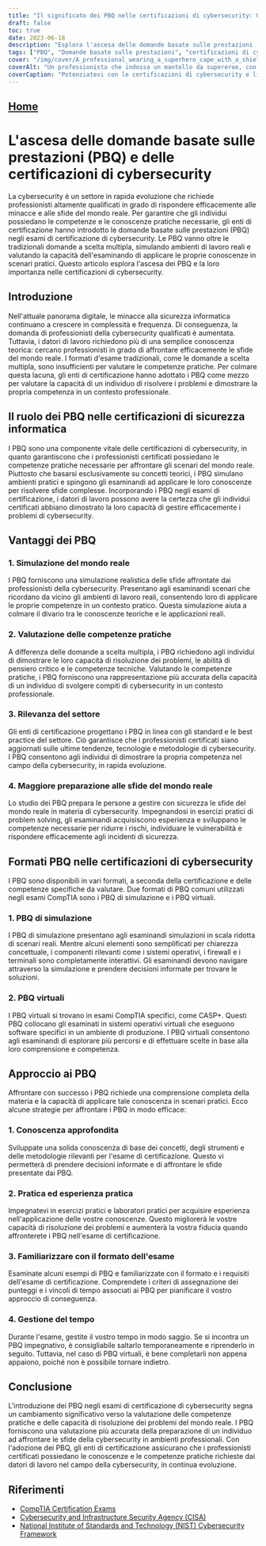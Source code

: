 ```yaml
---
title: "Il significato dei PBQ nelle certificazioni di cybersecurity: Un ponte tra teoria e pratica"
draft: false
toc: true
date: 2023-06-18
description: "Esplora l'ascesa delle domande basate sulle prestazioni (PBQ) nelle certificazioni di cybersecurity e il loro ruolo nella valutazione delle competenze pratiche e delle capacità di risoluzione dei problemi del mondo reale."
tags: ["PBQ", "Domande basate sulle prestazioni", "certificazioni di cybersecurity", "competenze pratiche", "risoluzione di problemi reali", "PBQ di simulazione", "PBQ virtuali", "preparazione agli esami", "professionisti della cybersicurezza", "esperienza pratica", "esami di certificazione", "CompTIA", "Sicurezza informatica", "minacce informatiche", "pensiero critico", "competenza tecnica", "rilevanza per il settore", "tendenze della cybersicurezza", "standard di settore", "Quadro di sicurezza informatica NIST", "CISA", "Istituto nazionale per gli standard e la tecnologia", "valutazione della cybersicurezza", "educazione alla cybersicurezza", "sicurezza delle informazioni", "professionisti della sicurezza", "mercato del lavoro della cybersecurity", "Certificazioni IT", "competenze di cybersecurity", "sicurezza della rete"]
cover: "/img/cover/A_professional_wearing_a_superhero_cape_with_a_shield_repre.png"
coverAlt: "Un professionista che indossa un mantello da supereroe, con uno scudo che rappresenta la sicurezza informatica, in piedi con sicurezza davanti a una rete di computer."
coverCaption: "Potenziatevi con le certificazioni di cybersecurity e liberate il vostro potenziale di supereroi!"
---
```


## [Home](/cyber-security-career-playbook-start/)

# L'ascesa delle domande basate sulle prestazioni (PBQ) e delle certificazioni di cybersecurity

La cybersecurity è un settore in rapida evoluzione che richiede professionisti altamente qualificati in grado di rispondere efficacemente alle minacce e alle sfide del mondo reale. Per garantire che gli individui possiedano le competenze e le conoscenze pratiche necessarie, gli enti di certificazione hanno introdotto le domande basate sulle prestazioni (PBQ) negli esami di certificazione di cybersecurity. Le PBQ vanno oltre le tradizionali domande a scelta multipla, simulando ambienti di lavoro reali e valutando la capacità dell'esaminando di applicare le proprie conoscenze in scenari pratici. Questo articolo esplora l'ascesa dei PBQ e la loro importanza nelle certificazioni di cybersecurity.

## Introduzione

Nell'attuale panorama digitale, le minacce alla sicurezza informatica continuano a crescere in complessità e frequenza. Di conseguenza, la domanda di professionisti della cybersecurity qualificati è aumentata. Tuttavia, i datori di lavoro richiedono più di una semplice conoscenza teorica: cercano professionisti in grado di affrontare efficacemente le sfide del mondo reale. I formati d'esame tradizionali, come le domande a scelta multipla, sono insufficienti per valutare le competenze pratiche. Per colmare questa lacuna, gli enti di certificazione hanno adottato i PBQ come mezzo per valutare la capacità di un individuo di risolvere i problemi e dimostrare la propria competenza in un contesto professionale.

## Il ruolo dei PBQ nelle certificazioni di sicurezza informatica

I PBQ sono una componente vitale delle certificazioni di cybersecurity, in quanto garantiscono che i professionisti certificati possiedano le competenze pratiche necessarie per affrontare gli scenari del mondo reale. Piuttosto che basarsi esclusivamente su concetti teorici, i PBQ simulano ambienti pratici e spingono gli esaminandi ad applicare le loro conoscenze per risolvere sfide complesse. Incorporando i PBQ negli esami di certificazione, i datori di lavoro possono avere la certezza che gli individui certificati abbiano dimostrato la loro capacità di gestire efficacemente i problemi di cybersecurity.

## Vantaggi dei PBQ

### 1. Simulazione del mondo reale

I PBQ forniscono una simulazione realistica delle sfide affrontate dai professionisti della cybersecurity. Presentano agli esaminandi scenari che ricordano da vicino gli ambienti di lavoro reali, consentendo loro di applicare le proprie competenze in un contesto pratico. Questa simulazione aiuta a colmare il divario tra le conoscenze teoriche e le applicazioni reali.

### 2. Valutazione delle competenze pratiche

A differenza delle domande a scelta multipla, i PBQ richiedono agli individui di dimostrare le loro capacità di risoluzione dei problemi, le abilità di pensiero critico e le competenze tecniche. Valutando le competenze pratiche, i PBQ forniscono una rappresentazione più accurata della capacità di un individuo di svolgere compiti di cybersecurity in un contesto professionale.

### 3. Rilevanza del settore

Gli enti di certificazione progettano i PBQ in linea con gli standard e le best practice del settore. Ciò garantisce che i professionisti certificati siano aggiornati sulle ultime tendenze, tecnologie e metodologie di cybersecurity. I PBQ consentono agli individui di dimostrare la propria competenza nel campo della cybersecurity, in rapida evoluzione.

### 4. Maggiore preparazione alle sfide del mondo reale

Lo studio dei PBQ prepara le persone a gestire con sicurezza le sfide del mondo reale in materia di cybersecurity. Impegnandosi in esercizi pratici di problem solving, gli esaminandi acquisiscono esperienza e sviluppano le competenze necessarie per ridurre i rischi, individuare le vulnerabilità e rispondere efficacemente agli incidenti di sicurezza.

## Formati PBQ nelle certificazioni di cybersecurity

I PBQ sono disponibili in vari formati, a seconda della certificazione e delle competenze specifiche da valutare. Due formati di PBQ comuni utilizzati negli esami CompTIA sono i PBQ di simulazione e i PBQ virtuali.

### 1. PBQ di simulazione

I PBQ di simulazione presentano agli esaminandi simulazioni in scala ridotta di scenari reali. Mentre alcuni elementi sono semplificati per chiarezza concettuale, i componenti rilevanti come i sistemi operativi, i firewall e i terminali sono completamente interattivi. Gli esaminandi devono navigare attraverso la simulazione e prendere decisioni informate per trovare le soluzioni.

### 2. PBQ virtuali

I PBQ virtuali si trovano in esami CompTIA specifici, come CASP+. Questi PBQ collocano gli esaminati in sistemi operativi virtuali che eseguono software specifici in un ambiente di produzione. I PBQ virtuali consentono agli esaminandi di esplorare più percorsi e di effettuare scelte in base alla loro comprensione e competenza.

## Approccio ai PBQ

Affrontare con successo i PBQ richiede una comprensione completa della materia e la capacità di applicare tale conoscenza in scenari pratici. Ecco alcune strategie per affrontare i PBQ in modo efficace:

### 1. Conoscenza approfondita

Sviluppate una solida conoscenza di base dei concetti, degli strumenti e delle metodologie rilevanti per l'esame di certificazione. Questo vi permetterà di prendere decisioni informate e di affrontare le sfide presentate dai PBQ.

### 2. Pratica ed esperienza pratica

Impegnatevi in esercizi pratici e laboratori pratici per acquisire esperienza nell'applicazione delle vostre conoscenze. Questo migliorerà le vostre capacità di risoluzione dei problemi e aumenterà la vostra fiducia quando affronterete i PBQ nell'esame di certificazione.

### 3. Familiarizzare con il formato dell'esame

Esaminate alcuni esempi di PBQ e familiarizzate con il formato e i requisiti dell'esame di certificazione. Comprendete i criteri di assegnazione dei punteggi e i vincoli di tempo associati ai PBQ per pianificare il vostro approccio di conseguenza.

### 4. Gestione del tempo

Durante l'esame, gestite il vostro tempo in modo saggio. Se si incontra un PBQ impegnativo, è consigliabile saltarlo temporaneamente e riprenderlo in seguito. Tuttavia, nel caso di PBQ virtuali, è bene completarli non appena appaiono, poiché non è possibile tornare indietro.

## Conclusione

L'introduzione dei PBQ negli esami di certificazione di cybersecurity segna un cambiamento significativo verso la valutazione delle competenze pratiche e delle capacità di risoluzione dei problemi del mondo reale. I PBQ forniscono una valutazione più accurata della preparazione di un individuo ad affrontare le sfide della cybersecurity in ambienti professionali. Con l'adozione dei PBQ, gli enti di certificazione assicurano che i professionisti certificati possiedano le conoscenze e le competenze pratiche richieste dai datori di lavoro nel campo della cybersecurity, in continua evoluzione.

## Riferimenti

- [CompTIA Certification Exams](https://www.comptia.org/certifications)
- [Cybersecurity and Infrastructure Security Agency (CISA)](https://www.cisa.gov/cybersecurity)
- [National Institute of Standards and Technology (NIST) Cybersecurity Framework](https://www.nist.gov/cyberframework)

